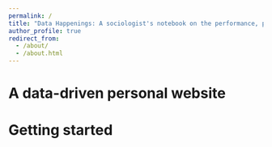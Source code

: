 ```yaml
---
permalink: /
title: "Data Happenings: A sociologist's notebook on the performance, production, and politics of quantification and social inequalities"
author_profile: true
redirect_from: 
  - /about/
  - /about.html
---
```



A data-driven personal website
======

Getting started
======
